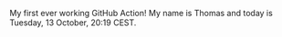 My first ever working GitHub Action!
My name is Thomas and today is Tuesday, 13 October, 20:19 CEST. 
